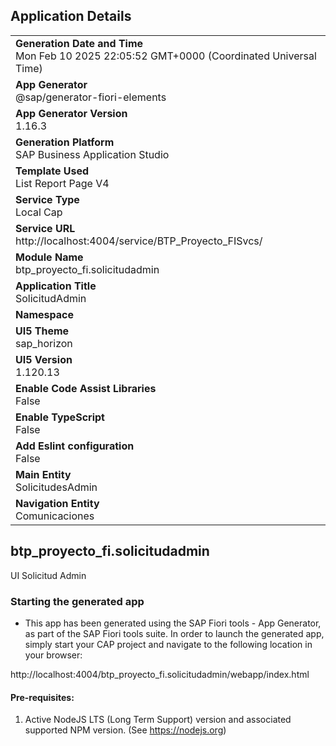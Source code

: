 ## Application Details
|               |
| ------------- |
|**Generation Date and Time**<br>Mon Feb 10 2025 22:05:52 GMT+0000 (Coordinated Universal Time)|
|**App Generator**<br>@sap/generator-fiori-elements|
|**App Generator Version**<br>1.16.3|
|**Generation Platform**<br>SAP Business Application Studio|
|**Template Used**<br>List Report Page V4|
|**Service Type**<br>Local Cap|
|**Service URL**<br>http://localhost:4004/service/BTP_Proyecto_FISvcs/|
|**Module Name**<br>btp_proyecto_fi.solicitudadmin|
|**Application Title**<br>SolicitudAdmin|
|**Namespace**<br>|
|**UI5 Theme**<br>sap_horizon|
|**UI5 Version**<br>1.120.13|
|**Enable Code Assist Libraries**<br>False|
|**Enable TypeScript**<br>False|
|**Add Eslint configuration**<br>False|
|**Main Entity**<br>SolicitudesAdmin|
|**Navigation Entity**<br>Comunicaciones|

## btp_proyecto_fi.solicitudadmin

UI Solicitud Admin

### Starting the generated app

-   This app has been generated using the SAP Fiori tools - App Generator, as part of the SAP Fiori tools suite.  In order to launch the generated app, simply start your CAP project and navigate to the following location in your browser:

http://localhost:4004/btp_proyecto_fi.solicitudadmin/webapp/index.html

#### Pre-requisites:

1. Active NodeJS LTS (Long Term Support) version and associated supported NPM version.  (See https://nodejs.org)


